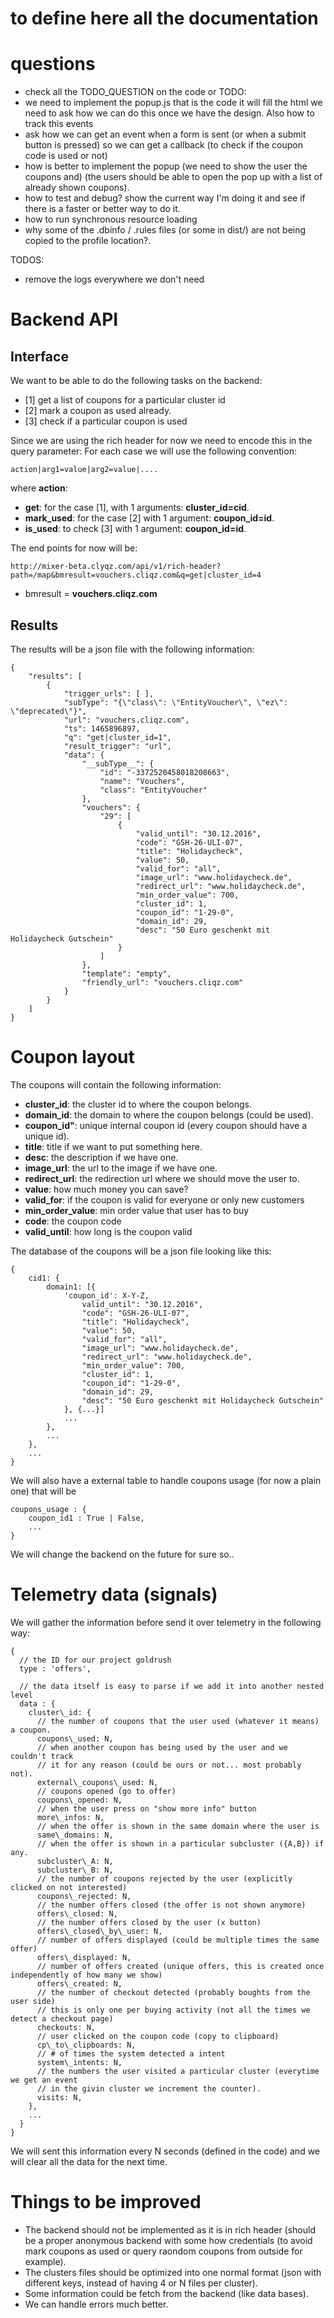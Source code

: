 # to define here all the documentation



# questions
- check all the TODO_QUESTION on the code or TODO:
- we need to implement the popup.js that is the code it will fill the html
  we need to ask how we can do this once we have the design.
  Also how to track this events
- ask how we can get an event when a form is sent (or when a submit button is pressed)
  so we can get a callback (to check if the coupon code is used or not)
- how is better to implement the popup (we need to show the user the coupons and)
  (the users should be able to open the pop up with a list of already shown coupons).
- how to test and debug? show the current way I'm doing it and see if there is a faster
  or better way to do it.
- how to run synchronous resource loading
- why some of the .dbinfo / .rules files (or some in dist/) are not being copied
  to the profile location?.


TODOS:
- remove the logs everywhere we don't need


# Backend API

## Interface

We want to be able to do the following tasks on the backend:

- [1] get a list of coupons for a particular cluster id
- [2] mark a coupon as used already.
- [3] check if a particular coupon is used

Since we are using the rich header for now we need to encode this in the query parameter:
For each case we will use the following convention:

```
action|arg1=value|arg2=value|....
```

where **action**:
- **get**: for the case [1], with 1 arguments: **cluster_id=cid**.
- **mark_used**: for the case [2] with 1 argument: **coupon_id=id**.
- **is_used**: to check [3] with 1 argument: **coupon_id=id**.


The end points for now will be:
```
http://mixer-beta.clyqz.com/api/v1/rich-header?path=/map&bmresult=vouchers.cliqz.com&q=get|cluster_id=4
```

- bmresult = **vouchers.cliqz.com**

## Results

The results will be a json file with the following information:

```
{
    "results": [
        {
            "trigger_urls": [ ],
            "subType": "{\"class\": \"EntityVoucher\", \"ez\": \"deprecated\"}",
            "url": "vouchers.cliqz.com",
            "ts": 1465896897,
            "q": "get|cluster_id=1",
            "result_trigger": "url",
            "data": {
                "__subType__": {
                    "id": "-3372520458018208663",
                    "name": "Vouchers",
                    "class": "EntityVoucher"
                },
                "vouchers": {
                    "29": [
                        {
                            "valid_until": "30.12.2016",
                            "code": "GSH-26-ULI-07",
                            "title": "Holidaycheck",
                            "value": 50,
                            "valid_for": "all",
                            "image_url": "www.holidaycheck.de",
                            "redirect_url": "www.holidaycheck.de",
                            "min_order_value": 700,
                            "cluster_id": 1,
                            "coupon_id": "1-29-0",
                            "domain_id": 29,
                            "desc": "50 Euro geschenkt mit Holidaycheck Gutschein"
                        }
                    ]
                },
                "template": "empty",
                "friendly_url": "vouchers.cliqz.com"
            }
        }
    ]
}
```


# Coupon layout

The coupons will contain the following information:

- **cluster_id**: the cluster id to where the coupon belongs.
- **domain_id**: the domain to where the coupon belongs (could be used).
- **coupon_id"**: unique internal coupon id (every coupon should have a unique id).
- **title**: title if we want to put something here.
- **desc**: the description if we have one.
- **image_url**: the url to the image if we have one.
- **redirect_url**: the redirection url where we should move the user to.
- **value**: how much money you can save?
- **valid_for**: if the coupon is valid for everyone or only new customers
- **min_order_value**: min order value that user has to buy
- **code**: the coupon code
- **valid_until**: how long is the coupon valid

The database of the coupons will be a json file looking like this:

```
{
    cid1: {
        domain1: [{
        	'coupon_id': X-Y-Z,
                valid_until": "30.12.2016",
                "code": "GSH-26-ULI-07",
                "title": "Holidaycheck",
                "value": 50,
                "valid_for": "all",
                "image_url": "www.holidaycheck.de",
                "redirect_url": "www.holidaycheck.de",
                "min_order_value": 700,
                "cluster_id": 1,
                "coupon_id": "1-29-0",
                "domain_id": 29,
                "desc": "50 Euro geschenkt mit Holidaycheck Gutschein"
            }, {...}]
            ...
        },
        ...
    },
    ...
}
```

We will also have a external table to handle coupons usage (for now a plain one)
that will be

```
coupons_usage : {
    coupon_id1 : True | False,
    ...
}
```

We will change the backend on the future for sure so..


# Telemetry data (signals)

We will gather the information before send it over telemetry in the following way:

```
{
  // the ID for our project goldrush
  type : 'offers',

  // the data itself is easy to parse if we add it into another nested level
  data : {
    cluster\_id: {
      // the number of coupons that the user used (whatever it means) a coupon.
      coupons\_used: N,
      // when another coupon has being used by the user and we couldn't track
      // it for any reason (could be ours or not... most probably not).
      external\_coupons\_used: N,
      // coupons opened (go to offer)
      coupons\_opened: N,
      // when the user press on "show more info" button
      more\_infos: N,
      // when the offer is shown in the same domain where the user is
      same\_domains: N,
      // when the offer is shown in a particular subcluster ({A,B}) if any.
      subcluster\_A: N,
      subcluster\_B: N,
      // the number of coupons rejected by the user (explicitly clicked on not interested)
      coupons\_rejected: N,
      // the number offers closed (the offer is not shown anymore)
      offers\_closed: N,
      // the number offers closed by the user (x button)
      offers\_closed\_by\_user: N,
      // number of offers displayed (could be multiple times the same offer)
      offers\_displayed: N,
      // number of offers created (unique offers, this is created once independently of how many we show)
      offers\_created: N,
      // the number of checkout detected (probably boughts from the user side)
      // this is only one per buying activity (not all the times we detect a checkout page)
      checkouts: N,
      // user clicked on the coupon code (copy to clipboard)
      cp\_to\_clipboards: N,
      // # of times the system detected a intent
      system\_intents: N,
      // the numbers the user visited a particular cluster (everytime we get an event
      // in the givin cluster we increment the counter).
      visits: N,
    },
    ...
  }
}

```

We will sent this information every N seconds (defined in the code) and we will
clear all the data for the next time.



# Things to be improved

- The backend should not be implemented as it is in rich header (should be a proper anonymous
  backend with some how credentials (to avoid mark coupons as used or query raondom
  coupons from outside for example).
- The clusters files should be optimized into one normal format (json with different
  keys, instead of having 4 or N files per cluster).
- Some information could be fetch from the backend (like data bases).
- We can handle errors much better.

